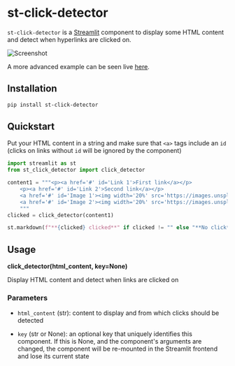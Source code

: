 # st-click-detector

`st-click-detector` is a [Streamlit](https://streamlit.io) component to display some HTML content and detect when hyperlinks are clicked on.

![Screenshot](screenshot.gif)

A more advanced example can be seen live [here](https://huggingface.co/spaces/vivien/semanticsearch).

## Installation

```bash
pip install st-click-detector
```

## Quickstart

Put your HTML content in a string and make sure that `<a>` tags include an `id` (clicks on links without `id` will be ignored by the component)

```python
import streamlit as st
from st_click_detector import click_detector

content1 = """<p><a href='#' id='Link 1'>First link</a></p>
    <p><a href='#' id='Link 2'>Second link</a></p>
    <a href='#' id='Image 1'><img width='20%' src='https://images.unsplash.com/photo-1565130838609-c3a86655db61?w=200'></a>
    <a href='#' id='Image 2'><img width='20%' src='https://images.unsplash.com/photo-1565372195458-9de0b320ef04?w=200'></a>
    """
clicked = click_detector(content1)

st.markdown(f"**{clicked} clicked**" if clicked != "" else "**No click**")
```

## Usage

**click_detector(html_content, key=None)**

Display HTML content and detect when links are clicked on

### Parameters

- `html_content` (str): content to display and from which clicks should be detected

- `key` (str or None): an optional key that uniquely identifies this component. If this is None, and the component's arguments are changed, the component will be re-mounted in the Streamlit frontend and lose its current state